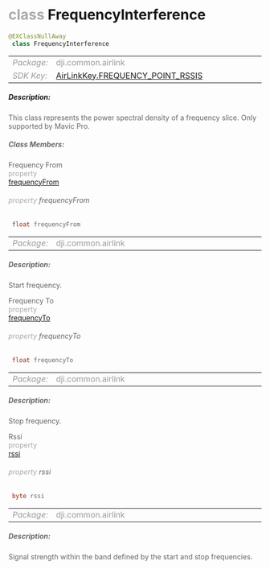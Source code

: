 <div class="article"><h1 ><font color="#AAA">class </font>FrequencyInterference</h1></div>

~~~java
@EXClassNullAway
 class FrequencyInterference 
~~~

<html><table class="table-supportedby"><tr valign="top"><td width=15%><font color="#999"><i>Package:</i></td><td width=85%><font color="#999">dji.common.airlink</td></tr><tr valign="top"><td width=15%><font color="#999"><i>SDK Key:</i></td><td width=85%><font color="#999"><a href="/Components/KeyManager/DJIAirLinkKey.html#airlinkkey_frequency_point_rssis_key">AirLinkKey.FREQUENCY_POINT_RSSIS</a></td></tr></table></html>



##### Description:



<font color="#666">This class represents the power spectral density of a frequency slice. Only supported by Mavic Pro.



##### Class Members:

<div class="api-row" id="djiocusynclink_djiocusyncfrequencyinterference_frequencyfrom"><div class="api-col left">Frequency From</div><div class="api-col middle" style="color:#AAA">property</div><div class="api-col right"><a class="trigger" href="#djiocusynclink_djiocusyncfrequencyinterference_frequencyfrom_inline">frequencyFrom</a></div></div><div class="inline-doc" id="djiocusynclink_djiocusyncfrequencyinterference_frequencyfrom_inline"

><div class="article"><h6 ><font color="#AAA">property </font>frequencyFrom</h6></div>

~~~java
 float frequencyFrom
~~~

<html><table class="table-supportedby"><tr valign="top"><td width=15%><font color="#999"><i>Package:</i></td><td width=85%><font color="#999">dji.common.airlink</td></tr></table></html>



##### Description:



<font color="#666">Start frequency.

</div>

<div class="api-row" id="djiocusynclink_djiocusyncfrequencyinterference_frequencyto"><div class="api-col left">Frequency To</div><div class="api-col middle" style="color:#AAA">property</div><div class="api-col right"><a class="trigger" href="#djiocusynclink_djiocusyncfrequencyinterference_frequencyto_inline">frequencyTo</a></div></div><div class="inline-doc" id="djiocusynclink_djiocusyncfrequencyinterference_frequencyto_inline"

><div class="article"><h6 ><font color="#AAA">property </font>frequencyTo</h6></div>

~~~java
 float frequencyTo
~~~

<html><table class="table-supportedby"><tr valign="top"><td width=15%><font color="#999"><i>Package:</i></td><td width=85%><font color="#999">dji.common.airlink</td></tr></table></html>



##### Description:



<font color="#666">Stop frequency.

</div>

<div class="api-row" id="djiocusynclink_djiocusyncfrequencyinterference_rssi"><div class="api-col left">Rssi</div><div class="api-col middle" style="color:#AAA">property</div><div class="api-col right"><a class="trigger" href="#djiocusynclink_djiocusyncfrequencyinterference_rssi_inline">rssi</a></div></div><div class="inline-doc" id="djiocusynclink_djiocusyncfrequencyinterference_rssi_inline"

><div class="article"><h6 ><font color="#AAA">property </font>rssi</h6></div>

~~~java
 byte rssi
~~~

<html><table class="table-supportedby"><tr valign="top"><td width=15%><font color="#999"><i>Package:</i></td><td width=85%><font color="#999">dji.common.airlink</td></tr></table></html>



##### Description:



<font color="#666">Signal strength within the band defined by the start and stop frequencies.

</div>


